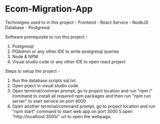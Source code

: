 # Ecom-Migration-App

Technolgies used to in this project  -
Frontend - React
Service - NodeJS
Database - Postgresql

Software prerequisite to run this project -
1. Postgresql
2. PGAdmin or any other IDE to write postgresql queries
3. Node & NPM
4. Visual studio code or any other IDE to open react project

Steps to setup the project -
1. Run the database scripts sql.txt.
2. Open prject in visual studio code.
3. Open terminal/comman prompt, go to project location 
	and run "npm i" command to install all required npm packages 
	and then run "npm run server" to start service on port 4000
4. Open another terminal/command prompt, go to project location 
	and run "npm start" command to start web app on port 3000
5.open "http://localhost:3000/" url to open the webpage.

